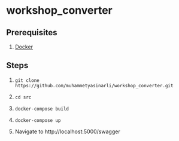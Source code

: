 # workshop_converter

## Prerequisites
1. [Docker](https://www.docker.com/)

## Steps
1. `git clone https://github.com/muhammetyasinarli/workshop_converter.git`

2. `cd src`

3. `docker-compose build`

4. `docker-compose up`

5.  Navigate to http://localhost:5000/swagger

